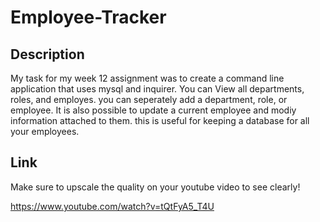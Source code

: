 # Employee-Tracker

## Description

My task for my week 12 assignment was to create a command line application that uses mysql and inquirer. You can View all departments, roles, and employes. you can seperately add a department, role, or employee. It is also possible to update a current employee and modiy information attached to them. this is useful for keeping a database for all your employees.

## Link

Make sure to upscale the quality on your youtube video to see clearly!

https://www.youtube.com/watch?v=tQtFyA5_T4U
